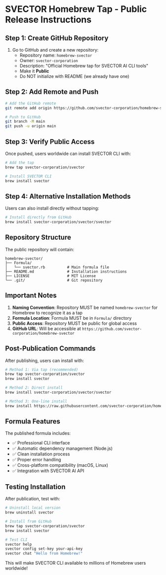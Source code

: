 # SVECTOR Homebrew Tap - Public Release Instructions

## Step 1: Create GitHub Repository

1. Go to GitHub and create a new repository:
   - Repository name: `homebrew-svector`
   - Owner: `svector-corporation`
   - Description: "Official Homebrew tap for SVECTOR AI CLI tools"
   - Make it **Public**
   - Do NOT initialize with README (we already have one)

## Step 2: Add Remote and Push

```bash
# Add the GitHub remote
git remote add origin https://github.com/svector-corporation/homebrew-svector.git

# Push to GitHub
git branch -M main
git push -u origin main
```

## Step 3: Verify Public Access

Once pushed, users worldwide can install SVECTOR CLI with:

```bash
# Add the tap
brew tap svector-corporation/svector

# Install SVECTOR CLI
brew install svector
```

## Step 4: Alternative Installation Methods

Users can also install directly without tapping:

```bash
# Install directly from GitHub
brew install svector-corporation/svector/svector
```

## Repository Structure

The public repository will contain:
```
homebrew-svector/
├── Formula/
│   └── svector.rb          # Main formula file
├── README.md               # Installation instructions
├── LICENSE                 # MIT License
└── .git/                   # Git repository
```

## Important Notes

1. **Naming Convention**: Repository MUST be named `homebrew-svector` for Homebrew to recognize it as a tap
2. **Formula Location**: Formula MUST be in `Formula/` directory
3. **Public Access**: Repository MUST be public for global access
4. **GitHub URL**: Will be accessible at `https://github.com/svector-corporation/homebrew-svector`

## Post-Publication Commands

After publishing, users can install with:

```bash
# Method 1: Via tap (recommended)
brew tap svector-corporation/svector
brew install svector

# Method 2: Direct install
brew install svector-corporation/svector/svector

# Method 3: One-line install
brew install https://raw.githubusercontent.com/svector-corporation/homebrew-svector/main/Formula/svector.rb
```

## Formula Features

The published formula includes:
- ✅ Professional CLI interface
- ✅ Automatic dependency management (Node.js)
- ✅ Clean installation process
- ✅ Proper error handling
- ✅ Cross-platform compatibility (macOS, Linux)
- ✅ Integration with SVECTOR AI API

## Testing Installation

After publication, test with:

```bash
# Uninstall local version
brew uninstall svector

# Install from GitHub
brew tap svector-corporation/svector
brew install svector

# Test CLI
svector help
svector config set-key your-api-key
svector chat "Hello from Homebrew!"
```

This will make SVECTOR CLI available to millions of Homebrew users worldwide!
